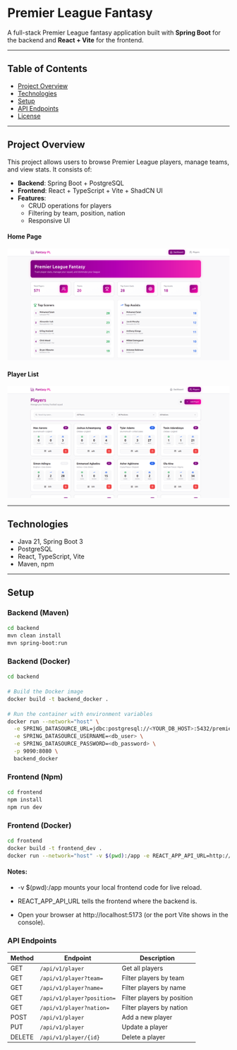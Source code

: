 # Premier League Fantasy

A full-stack Premier League fantasy application built with **Spring Boot** for the backend and **React + Vite** for the frontend.

---

## Table of Contents

- [Project Overview](#project-overview)
- [Technologies](#technologies)
- [Setup](#setup)
- [API Endpoints](#api-endpoints)
- [License](#license)

---

## Project Overview

This project allows users to browse Premier League players, manage teams, and view stats. It consists of:

- **Backend**: Spring Boot + PostgreSQL
- **Frontend**: React + TypeScript + Vite + ShadCN UI
- **Features**:
  - CRUD operations for players
  - Filtering by team, position, nation
  - Responsive UI
 
#### Home Page
![Home Page](assets/home_page.png)

#### Player List
![Player List](assets/player_page.png)

---

## Technologies

- Java 21, Spring Boot 3
- PostgreSQL
- React, TypeScript, Vite
- Maven, npm

---

## Setup

### Backend (Maven)

```bash
cd backend
mvn clean install
mvn spring-boot:run
```

### Backend (Docker)

```bash
cd backend

# Build the Docker image
docker build -t backend_docker .

# Run the container with environment variables
docker run --network="host" \
  -e SPRING_DATASOURCE_URL=jdbc:postgresql://<YOUR_DB_HOST>:5432/premier_league_fantasy \
  -e SPRING_DATASOURCE_USERNAME=<db_user> \
  -e SPRING_DATASOURCE_PASSWORD=<db_password> \
  -p 9090:8080 \
  backend_docker
```

### Frontend (Npm)

```bash
cd frontend
npm install
npm run dev
```
### Frontend (Docker)
```bash
cd frontend
docker build -t frontend_dev .
docker run --network="host" -v $(pwd):/app -e REACT_APP_API_URL=http://localhost:9090 frontend_dev
```

#### Notes:

- -v $(pwd):/app mounts your local frontend code for live reload.

- REACT_APP_API_URL tells the frontend where the backend is.

- Open your browser at http://localhost:5173 (or the port Vite shows in the console).


### API Endpoints

| Method | Endpoint                   | Description                |
| ------ | -------------------------- | -------------------------- |
| GET    | `/api/v1/player`           | Get all players            |
| GET    | `/api/v1/player?team=`     | Filter players by team     |
| GET    | `/api/v1/player?name=`     | Filter players by name     |
| GET    | `/api/v1/player?position=` | Filter players by position |
| GET    | `/api/v1/player?nation=`   | Filter players by nation   |
| POST   | `/api/v1/player`           | Add a new player           |
| PUT    | `/api/v1/player`           | Update a player            |
| DELETE | `/api/v1/player/{id}`      | Delete a player            |
